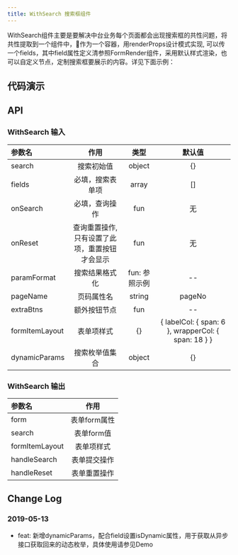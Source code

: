 ```yaml
---
title: WithSearch 搜索框组件
---
```


WithSearch组件主要是要解决中台业务每个页面都会出现搜索框的共性问题，将共性提取到一个组件中，作为一个容器，用renderProps设计模式实现, 可以传一个fields，其中field属性定义清参照FormRender组件，采用默认样式渲染，也可以自定义节点，定制搜索框要展示的内容。详见下面示例：  
## 代码演示

## API

### WithSearch 输入   

| 参数名 | 作用 | 类型 | 默认值    
:--|:------------------------------------------:|:---:|:---:   
| search | 搜索初始值 | object | {}
| fields | 必填，搜索表单项 | array | []
| onSearch | 必填，查询操作 | fun | 无
| onReset | 查询重置操作, 只有设置了此项，重置按钮才会显示 | fun | 无
| paramFormat | 搜索结果格式化 |  fun: 参照示例 | --
| pageName | 页码属性名 | string | pageNo
| extraBtns | 额外按钮节点 | fun | --
| formItemLayout | 表单项样式 | {} | { labelCol: { span: 6 }, wrapperCol: { span: 18 } }
| dynamicParams | 搜索枚举值集合 | object | {}

### WithSearch 输出

| 参数名 | 作用 | 
:--|:--:
| form           | 表单form属性 | 
| search         | 表单form值 | 
| formItemLayout | 表单项样式  | 
| handleSearch   | 表单提交操作 | 
| handleReset    | 表单重置操作 | 

## Change Log

### 2019-05-13

 - feat: 新增dynamicParams，配合field设置isDynamic属性，用于获取从异步接口获取回来的动态枚举，具体使用请参见Demo